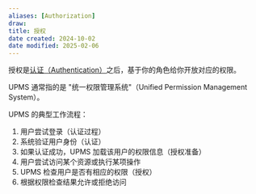 ```yaml
---
aliases: [Authorization]
draw: 
title: 授权
date created: 2024-10-02
date modified: 2025-02-06
---
```


授权是[认证（Authentication）](认证（Authentication）.md)之后，基于你的角色给你开放对应的权限。

UPMS 通常指的是 "统一权限管理系统"（Unified Permission Management System）。

UPMS 的典型工作流程：

1. 用户尝试登录（认证过程）
2. 系统验证用户身份（认证）
3. 如果认证成功，UPMS 加载该用户的权限信息（授权准备）
4. 用户尝试访问某个资源或执行某项操作
5. UPMS 检查用户是否有相应的权限（授权）
6. 根据权限检查结果允许或拒绝访问
